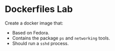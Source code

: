 # Dockerfiles Lab

Create a docker image that:

- Based on Fedora.
- Contains the package `ps` and `networking` tools.
- Should run a `sshd` process.

